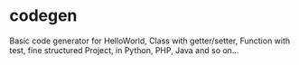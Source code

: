 codegen
=======

Basic code generator for HelloWorld, Class with getter/setter, Function with test, fine structured Project, in Python, PHP, Java and so on...
